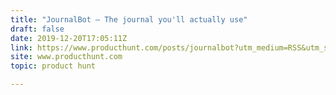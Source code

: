 ```yaml
---
title: "JournalBot — The journal you'll actually use"
draft: false
date: 2019-12-20T17:05:11Z
link: https://www.producthunt.com/posts/journalbot?utm_medium=RSS&utm_source=hune
site: www.producthunt.com
topic: product hunt  

---
```

